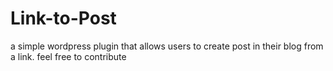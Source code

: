 # Link-to-Post
a simple wordpress plugin that allows users to create post in their blog from a link. 
feel free to contribute
